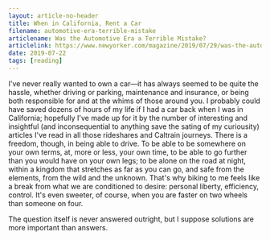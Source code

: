 ```yaml
---
layout: article-no-header
title: When in California, Rent a Car
filename: automotive-era-terrible-mistake
articlename: Was the Automotive Era a Terrible Mistake?
articlelink: https://www.newyorker.com/magazine/2019/07/29/was-the-automotive-era-a-terrible-mistake
date: 2019-07-22
tags: [reading]
---
```


I've never really wanted to own a car—it has always seemed to be quite the hassle, whether driving or parking, maintenance and insurance, or being both responsible for and at the whims of those around you. I probably could have saved dozens of hours of my life if I had a car back when I was in California; hopefully I've made up for it by the number of interesting and insightful (and inconsequential to anything save the sating of my curiousity) articles I've read in all those rideshares and Caltrain journeys. There is a freedom, though, in being able to drive. To be able to be somewhere on your own terms, at, more or less, your own time, to be able to go further than you would have on your own legs; to be alone on the road at night, within a kingdom that stretches as far as you can go, and safe from the elements, from the wild and the unknown. That's why biking to me feels like a break from what we are conditioned to desire: personal liberty, efficiency, control. It's even sweeter, of course, when you are faster on two wheels than someone on four.

The question itself is never answered outright, but I suppose solutions are more important than answers.

